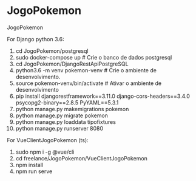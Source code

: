 # JogoPokemon
JogoPokemon

For Django python 3.6:
1.  cd JogoPokemon/postgresql
2.  sudo docker-compose up  # Crie o banco de dados postgresql
3.  cd JogoPokemon/DjangoRestApiPostgreSQL
4.  python3.6 -m venv pokemon-venv  # Crie o ambiente de desenvolvimento.
5.  source pokemon-venv/bin/activate  # Ativar o ambiente de desenvolvimento
6.  pip install djangorestframework==3.11.0 django-cors-headers==3.4.0 psycopg2-binary==2.8.5 PyYAML==5.3.1
7.  python manage.py makemigrations pokemon
8.  python manage.py migrate pokemon
9.  python manage.py loaddata tipofixtures
10. python manage.py runserver 8080

For VueClientJogoPokemon (ts):
1. sudo npm i -g @vue/cli
3. cd freelance/JogoPokemon/VueClientJogoPokemon
4. npm install
5. npm run serve
